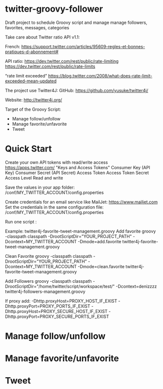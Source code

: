 twitter-groovy-follower
==============
Draft project to schedule Groovy script and manage manage followers, favorites, messages, categories

Take care about Twitter ratio API v1.1:

French: https://support.twitter.com/articles/95609-regles-et-bonnes-pratiques-d-abonnement#

API ratio: 
https://dev.twitter.com/rest/public/rate-limiting
https://dev.twitter.com/rest/public/rate-limits

“rate limit exceeded” 
https://blog.twitter.com/2008/what-does-rate-limit-exceeded-mean-updated

The project use Twitter4J:
GitHub: https://github.com/yusuke/twitter4j/

Website: http://twitter4j.org/


Target of the Groovy Script:
- Manage follow/unfollow
- Manage favorite/unfavorite
- Tweet

# Quick Start
Create your own API tokens with read/write access
https://apps.twitter.com/ "Keys and Access Tokens"
Consumer Key (API Key)
Consumer Secret (API Secret)
Access Token
Access Token Secret
Access Level Read and write

Save the values in your app folder: /conf/MY_TWITTER_ACCOUNT/config.properties

Create credentials for an email service like MailJet: https://www.mailjet.com
Set the credentials in the same configuration file: /conf/MY_TWITTER_ACCOUNT/config.properties

Run one script : 

Example: twitter4j-favorite-tweet-management.groovy
Add favorite
groovy -classpath classpath -DrootScriptDir="YOUR_PROJECT_PATH" -Dcontext=MY_TWITTER_ACCOUNT -Dmode=add.favorite twitter4j-favorite-tweet-management.groovy

Clean Favorite
groovy -classpath classpath -DrootScriptDir="YOUR_PROJECT_PATH" -Dcontext=MY_TWITTER_ACCOUNT -Dmode=clean.favorite twitter4j-favorite-tweet-management.groovy

Add Followers
groovy -classpath classpath -DrootScriptDir="/home/twitter/script/workspace/test/" -Dcontext=denizzzz twitter4j-followers-management.groovy

If proxy add:
-Dhttp.proxyHost=PROXY_HOST_IF_EXIST -Dhttp.proxyPort=PROXY_PORTS_IF_EXIST -Dhttp.proxyHost=PROXY_SECURE_HOST_IF_EXIST -Dhttp.proxyPort=PROXY_SECURE_PORTS_IF_EXIST 

# Manage follow/unfollow


# Manage favorite/unfavorite


# Tweet


